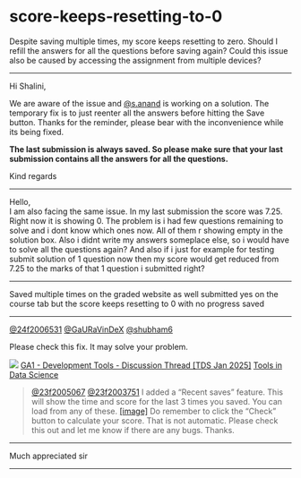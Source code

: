 # score-keeps-resetting-to-0

Despite saving multiple times, my score keeps resetting to zero. Should I refill the answers for all the questions before saving again? Could this issue also be caused by accessing the assignment from multiple devices?

---

Hi Shalini,

We are aware of the issue and [@s.anand](/u/s.anand) is working on a solution. The temporary fix is to just reenter all the answers before hitting the Save button. Thanks for the reminder, please bear with the inconvenience while its being fixed.

**The last submission is always saved. So please make sure that your last submission contains all the answers for all the questions.**

Kind regards

---

Hello,  
I am also facing the same issue. In my last submission the score was 7.25. Right now it is showing 0. The problem is i had few questions remaining to solve and i dont know which ones now. All of them r showing empty in the solution box. Also i didnt write my answers someplace else, so i would have to solve all the questions again? And also if i just for example for testing submit solution of 1 question now then my score would get reduced from 7.25 to the marks of that 1 question i submitted right?

---

Saved multiple times on the graded website as well submitted yes on the course tab but the score keeps resetting to 0 with no progress saved

---

[@24f2006531](/u/24f2006531) [@GaURaVinDeX](/u/gauravindex) [@shubham6](/u/shubham6)

Please check this fix. It may solve your problem.

![](https://dub1.discourse-cdn.com/flex013/user_avatar/discourse.onlinedegree.iitm.ac.in/s.anand/48/15264_2.png)
[GA1 - Development Tools - Discussion Thread [TDS Jan 2025]](https://discourse.onlinedegree.iitm.ac.in/t/ga1-development-tools-discussion-thread-tds-jan-2025/161083/67) [Tools in Data Science](/c/courses/tds-kb/34)

> [@23f2005067](/u/23f2005067) [@23f2003751](/u/23f2003751) I added a “Recent saves” feature.
> This will show the time and score for the last 3 times you saved. You can load from any of these.
> [[image]](https://europe1.discourse-cdn.com/flex013/uploads/iitm/original/3X/c/e/ce7bbb617fc5997babd5910bd19e8ac3f9c3fe07.png "image")
> Do remember to click the “Check” button to calculate your score. That is not automatic.
> Please check this out and let me know if there are any bugs. Thanks.

---

Much appreciated sir

---

